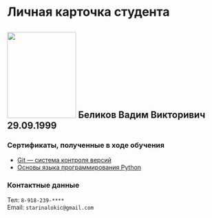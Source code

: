 # Личная карточка студента

## <img src=https://github.com/Starina-Lokich/git-2-homeworks-fork/assets/156321714/f4b873bc-caaa-4f08-9ce4-2fbb24796d89 width="160" height="200"> Беликов Вадим Викторивич 29.09.1999
### Сертификаты, полученные в ходе обучения 
- [Git — система контроля версий](certificate.pdf)
- [Основы языка программирования Python](<certificate (1).pdf>)  

### Контактные данные  
Тел: `8-918-239-****`  
Email: `starinalokic@gmail.com`



